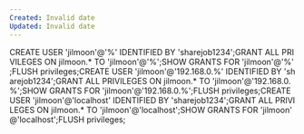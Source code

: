 ```yaml
---
Created: Invalid date
Updated: Invalid date
---
```

CREATE USER 'jilmoon'@'%' IDENTIFIED BY 'sharejob1234';GRANT ALL PRIVILEGES ON jilmoon.* TO 'jilmoon'@'%';SHOW GRANTS FOR 'jilmoon'@'%';FLUSH privileges;CREATE USER 'jilmoon'@'192.168.0.%' IDENTIFIED BY 'sharejob1234';GRANT ALL PRIVILEGES ON jilmoon.* TO 'jilmoon'@'192.168.0.%';SHOW GRANTS FOR 'jilmoon'@'192.168.0.%';FLUSH privileges;CREATE USER 'jilmoon'@'localhost' IDENTIFIED BY 'sharejob1234';GRANT ALL PRIVILEGES ON jilmoon.* TO 'jilmoon'@'localhost';SHOW GRANTS FOR 'jilmoon'@'localhost';FLUSH privileges;